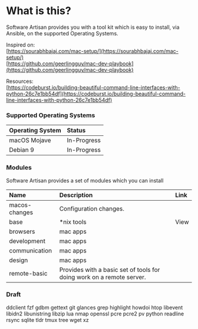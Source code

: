 # What is this?



Software Artisan provides you with a tool kit which is easy to install, via Ansible, on the supported Operating Systems.

Inspired on:  
[https://sourabhbajaj.com/mac-setup/](https://sourabhbajaj.com/mac-setup/)  
[https://github.com/geerlingguy/mac-dev-playbook](https://github.com/geerlingguy/mac-dev-playbook)

Resources:  
[https://codeburst.io/building-beautiful-command-line-interfaces-with-python-26c7e1bb54df](https://codeburst.io/building-beautiful-command-line-interfaces-with-python-26c7e1bb54df)

### Supported Operating Systems

| Operating System | Status |
| :--- | :--- |
| macOS Mojave | In-Progress |
| Debian 9 | In-Progress |

### Modules

Software Artisan provides a set of modules which you can install

| Name | Description | Link |
| :--- | :--- | :--- |
| macos-changes | Configuration changes. |  |
| base | \*nix tools | View |
| browsers | mac apps |  |
| development | mac apps |  |
| communication | mac apps |  |
| design | mac apps |  |
| remote-basic | Provides with a basic set of tools for doing work on a remote server. |  |

### Draft

ddclient fzf gdbm gettext git glances grep highlight howdoi htop libevent libidn2 libunistring libzip lua nmap openssl pcre pcre2 pv python readline rsync sqlite tldr tmux tree wget xz

### 



